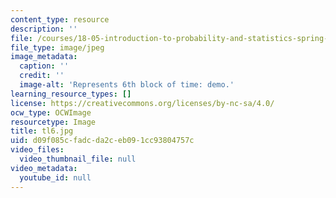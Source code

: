 ```yaml
---
content_type: resource
description: ''
file: /courses/18-05-introduction-to-probability-and-statistics-spring-2014/d09f085cfadcda2ceb091cc93804757c_tl6.jpg
file_type: image/jpeg
image_metadata:
  caption: ''
  credit: ''
  image-alt: 'Represents 6th block of time: demo.'
learning_resource_types: []
license: https://creativecommons.org/licenses/by-nc-sa/4.0/
ocw_type: OCWImage
resourcetype: Image
title: tl6.jpg
uid: d09f085c-fadc-da2c-eb09-1cc93804757c
video_files:
  video_thumbnail_file: null
video_metadata:
  youtube_id: null
---
```

